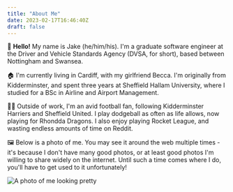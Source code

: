 ```yaml
---
title: "About Me"
date: 2023-02-17T16:46:40Z
draft: false
---
```


👋 **Hello!** My name is Jake (he/him/his). I'm a graduate software engineer at the Driver and Vehicle Standards Agency (DVSA, for short), based between Nottingham and Swansea.

🏠 I'm currently living in Cardiff, with my girlfriend Becca. I'm originally from Kidderminster, and spent three years at Sheffield Hallam University, where I studied for a BSc in Airline and Airport Management.

🤾‍♂️ Outside of work, I'm an avid football fan, following Kidderminster Harriers and Sheffield United. I play dodgeball as often as life allows, now playing for Rhondda Dragons. I also enjoy playing Rocket League, and wasting endless amounts of time on Reddit.

🖼️ Below is a photo of me. You may see it around the web multiple times - it's because I don't have many good photos, or at least good photos I'm willing to share widely on the internet. Until such a time comes where I do, you'll have to get used to it unfortunately!

![A photo of me looking pretty](/images/avatar-small.png "A photo of me")